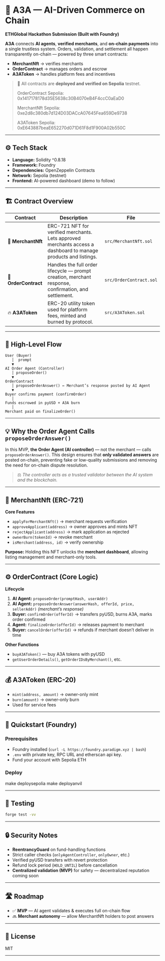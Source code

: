 # 🧠 A3A — AI-Driven Commerce on Chain

**ETHGlobal Hackathon Submission (Built with Foundry)**

**A3A** connects **AI agents**, **verified merchants**, and **on-chain payments** into a single trustless system.
Orders, validation, and settlement all happen transparently on-chain — powered by three smart contracts:

* **MerchantNft** → verifies merchants
* **OrderContract** → manages orders and escrow
* **A3AToken** → handles platform fees and incentives

> 🧩 All contracts are **deployed and verified on Sepolia** testnet.
>
> OrderContract Sepolia: 0x1417178178d35E5638c30B4070eB4F4ccC0aEaD0
>
> MerchantNft Sepolia: 0xe2d8c380db7d124D03DACcA07645Fea659De9738
>
> A3AToken Sepolia: 0xE643887beaE652270d071D61F8d1F900A02b550C

---

## ⚙️ Tech Stack

* **Language:** Solidity ^0.8.18
* **Framework:** Foundry
* **Dependencies:** OpenZeppelin Contracts
* **Network:** Sepolia (testnet)
* **Frontend:** AI-powered dashboard (demo to follow)

---

## 🏗️ Contract Overview

| Contract             | Description                                                                                                     | File                    |
| -------------------- | --------------------------------------------------------------------------------------------------------------- | ----------------------- |
| 🪪 **MerchantNft**   | ERC-721 NFT for verified merchants. Lets approved merchants access a dashboard to manage products and listings. | `src/MerchantNft.sol`   |
| 🧾 **OrderContract** | Handles the full order lifecycle — prompt creation, merchant response, confirmation, and settlement.            | `src/OrderContract.sol` |
| 🔥 **A3AToken**      | ERC-20 utility token used for platform fees, minted and burned by protocol.                                     | `src/A3AToken.sol`      |

---

## 🔁 High-Level Flow

```
User (Buyer)
   │  prompt
   ▼
AI Order Agent (Controller)
   │ proposeOrder()
   ▼
OrderContract
   │ proposeOrderAnswer() ← Merchant’s response posted by AI Agent
   ▼
Buyer confirms payment (confirmOrder)
   │
Funds escrowed in pyUSD + A3A burn
   │
Merchant paid on finalizeOrder()
```

---

## 💡 Why the Order Agent Calls `proposeOrderAnswer()`

In this MVP, **the Order Agent (AI controller)** — not the merchant — calls `proposeOrderAnswer()`.
This design ensures that **only validated answers** are posted on-chain, preventing fake or low-quality submissions and removing the need for on-chain dispute resolution.

> ⚖️ *The controller acts as a trusted validator between the AI system and the blockchain.*

---

## 🧩 MerchantNft (ERC-721)

**Core Features**

* `applyForMerchantNft()` → merchant requests verification
* `approveApplicant(address)` → owner approves and mints NFT
* `rejectApplicant(address)` → mark application as rejected
* `ownerBurn(tokenId)` → revoke merchant
* `isMerchant(address, id)` → verify ownership

**Purpose:**
Holding this NFT unlocks the **merchant dashboard**, allowing listing management and merchant-only tools.

---

## ⚙️ OrderContract (Core Logic)

**Lifecycle**

1. **AI Agent:** `proposeOrder(promptHash, userAddr)`
2. **AI Agent:** `proposeOrderAnswer(answerHash, offerId, price, sellerAddr)` *(merchant’s response)*
3. **Buyer:** `confirmOrder(offerId)` → transfers pyUSD, burns A3A, marks order confirmed
4. **Agent:** `finalizeOrder(offerId)` → releases payment to merchant
5. **Buyer:** `cancelOrder(offerId)` → refunds if merchant doesn’t deliver in time

**Other Functions**

* `buyA3AToken()` — buy A3A tokens with pyUSD
* `getUserOrderDetails()`, `getOrderIDsByMerchant()`, etc.

---

## 💰 A3AToken (ERC-20)

* `mint(address, amount)` → owner-only mint
* `burn(amount)` → owner-only burn
* Used for service fees

---

## 🧠 Quickstart (Foundry)

### Prerequisites

* Foundry installed (`curl -L https://foundry.paradigm.xyz | bash`)
* `.env` with private key, RPC URL and etherscan api key.
* Fund your account with Sepolia ETH

### Deploy

make deploysepolia
make deployanvil

---

## 🧪 Testing

```bash
forge test -vv
```
---

## 🔒 Security Notes

* **ReentrancyGuard** on fund-handling functions
* Strict caller checks (`onlyAgentController`, `onlyOwner`, etc.)
* Verified pyUSD transfers with revert protection
* Refund lock period (`HOLD_UNTIL`) before cancellation
* **Centralized validation (MVP)** for safety — decentralized reputation coming soon

---

## 🛣️ Roadmap

* ✅ **MVP** — AI agent validates & executes full on-chain flow
* 🔜 **Merchant autonomy** — allow MerchantNft holders to post answers

---

## 📄 License

MIT

---
